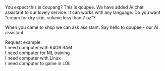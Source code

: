 You expect this is coupang? This is qoupee. We have added AI chat assistant to our lovely service. It can works with any language. Do you want "cream for dry skin, volume less than 7 oz"?

When you came to shop we can ask assistant. Say hello to qoupee - our AI assistant.

Request example:  
I need computer with 64GB RAM  
I need computer for ML training  
I need computer with Linux  
I need computer to game in LOL  
